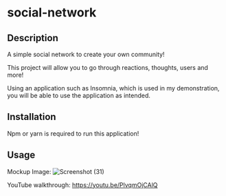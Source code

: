 # social-network

## Description

A simple social network to create your own community!


This project will allow you to go through reactions, thoughts, users and more!

Using an application such as Insomnia, which is used in my demonstration, you will be able to use the application as intended.

## Installation

Npm or yarn is required to run this application!

## Usage

Mockup Image: 
![Screenshot (31)](https://user-images.githubusercontent.com/112605303/225462341-a7f18145-5b4b-4960-91df-938458822b41.png)

YouTube walkthrough:
https://youtu.be/PlvqmOjCAlQ
